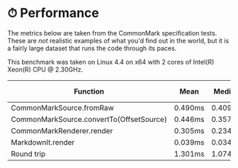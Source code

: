 # ⏱ Performance
The metrics below are taken from the CommonMark specification tests. These are _not_ realistic examples of what you'd find out in the world, but it is a fairly large dataset that runs the code through its paces.

This benchmark was taken on Linux 4.4 on x64 with 2 cores of Intel(R) Xeon(R) CPU @ 2.30GHz.

| Function | Mean | Median | 95th Percentile | Standard Deviation |
|----------|------|--------|-----------------|--------------------|
| CommonMarkSource.fromRaw | 0.490ms | 0.409ms | 0.714ms | 0.386ms |
| CommonMarkSource.convertTo(OffsetSource) | 0.446ms | 0.357ms | 0.931ms | 0.386ms |
| CommonMarkRenderer.render | 0.305ms | 0.234ms | 0.704ms | 0.305ms |
| MarkdownIt.render | 0.039ms | 0.034ms | 0.066ms | 0.054ms |
| Round trip | 1.301ms | 1.074ms | 2.935ms | 0.764ms |